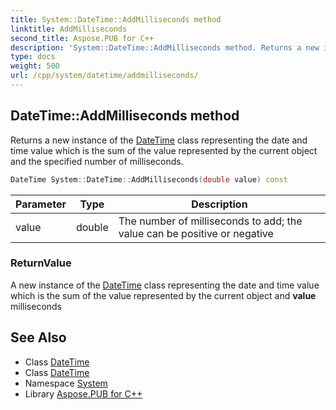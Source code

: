 ```yaml
---
title: System::DateTime::AddMilliseconds method
linktitle: AddMilliseconds
second_title: Aspose.PUB for C++
description: 'System::DateTime::AddMilliseconds method. Returns a new instance of the DateTime class representing the date and time value which is the sum of the value represented by the current object and the specified number of milliseconds in C++.'
type: docs
weight: 500
url: /cpp/system/datetime/addmilliseconds/
---
```

## DateTime::AddMilliseconds method


Returns a new instance of the [DateTime](../) class representing the date and time value which is the sum of the value represented by the current object and the specified number of milliseconds.

```cpp
DateTime System::DateTime::AddMilliseconds(double value) const
```


| Parameter | Type | Description |
| --- | --- | --- |
| value | double | The number of milliseconds to add; the value can be positive or negative |

### ReturnValue

A new instance of the [DateTime](../) class representing the date and time value which is the sum of the value represented by the current object and **value** milliseconds

## See Also

* Class [DateTime](../)
* Class [DateTime](../)
* Namespace [System](../../)
* Library [Aspose.PUB for C++](../../../)
